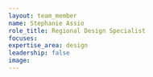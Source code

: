 ```yaml
---
layout: team_member
name: Stephanie Assio
role_title: Regional Design Specialist
focuses:
expertise_area: design
leadership: false
image:
---
```


